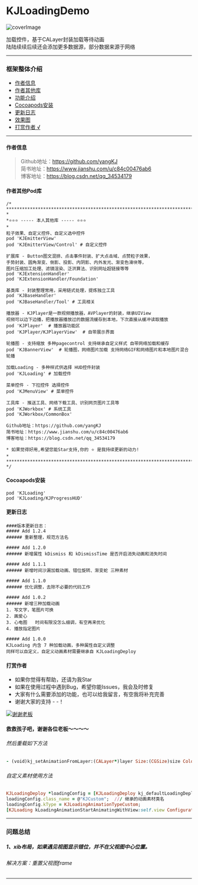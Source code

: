 # KJLoadingDemo
![coverImage](https://upload-images.jianshu.io/upload_images/1933747-b7e843a01999b9a9.jpg?imageMogr2/auto-orient/strip%7CimageView2/2/w/1240)

加载控件，基于CALayer封装加载等待动画  
陆陆续续后续还会添加更多数据源，部分数据来源于网络    

----------------------------------------
### 框架整体介绍
* [作者信息](#作者信息)
* [作者其他库](#作者其他库)
* [功能介绍](#功能介绍)
* [Cocoapods安装](#Cocoapods安装)
* [更新日志](#更新日志)
* [效果图](#效果图)
* [打赏作者 &radic;](#打赏作者)

----------------------------------------

#### <a id="作者信息"></a>作者信息
> Github地址：https://github.com/yangKJ  
> 简书地址：https://www.jianshu.com/u/c84c00476ab6  
> 博客地址：https://blog.csdn.net/qq_34534179  

#### <a id="作者其他库"></a>作者其他Pod库
```
/*
*********************************************************************************
*
*⭐️⭐️⭐️ ----- 本人其他库 ----- ⭐️⭐️⭐️
*
粒子效果、自定义控件、自定义选中控件
pod 'KJEmitterView'
pod 'KJEmitterView/Control' # 自定义控件
 
扩展库 - Button图文混排、点击事件封装、扩大点击域、点赞粒子效果，
手势封装、圆角渐变、倒影、投影、内阴影、内外发光、渐变色滑块等，
图片压缩加工处理、滤镜渲染、泛洪算法、识别网址超链接等等
pod 'KJExtensionHandler'
pod 'KJExtensionHandler/Foundation'

基类库 - 封装整理常用，采用链式处理，提炼独立工具
pod 'KJBaseHandler'
pod 'KJBaseHandler/Tool' # 工具相关

播放器 - KJPlayer是一款视频播放器，AVPlayer的封装，继承UIView
视频可以边下边播，把播放器播放过的数据流缓存到本地，下次直接从缓冲读取播放
pod 'KJPlayer'  # 播放器功能区
pod 'KJPlayer/KJPlayerView'  # 自带展示界面

轮播图 - 支持缩放 多种pagecontrol 支持继承自定义样式 自带网络加载和缓存
pod 'KJBannerView'  # 轮播图，网络图片加载 支持网络GIF和网络图片和本地图片混合轮播

加载Loading - 多种样式供选择 HUD控件封装
pod 'KJLoading' # 加载控件

菜单控件 - 下拉控件 选择控件
pod 'KJMenuView' # 菜单控件

工具库 - 推送工具、网络下载工具、识别网页图片工具等
pod 'KJWorkbox' # 系统工具
pod 'KJWorkbox/CommonBox'
 
Github地址：https://github.com/yangKJ
简书地址：https://www.jianshu.com/u/c84c00476ab6
博客地址：https://blog.csdn.net/qq_34534179
 
* 如果觉得好用,希望您能Star支持,你的 ⭐️ 是我持续更新的动力!
*
*********************************************************************************
*/
```
#### <a id="Cocoapods安装"></a>Cocoapods安装
```
pod 'KJLoading'
pod 'KJLoading/KJProgressHUD'
```
#### <a id="更新日志"></a>更新日志
```
####版本更新日志：
##### Add 1.2.4
###### 重新整理，规范方法名

##### Add 1.2.0
###### 新增属性 kDismiss 和 kDismissTime 是否开启消失动画和消失时间

##### Add 1.1.1
###### 新增时间沙漏加载动画、错位旋转、渐变蛇 三种素材

##### Add 1.1.0
###### 优化调整，去除不必要的代码工作

##### Add 1.0.2
###### 新增三种加载动画    
1. 写文字，笔图片可换    
2. 画爱心    
3. 心电图   时间有限没怎么细调，有空再来优化    
4. 播放指定图片    

##### Add 1.0.0
KJLoading 内含 7 种加载动画，多种属性自定义调整    
同样可以自定义，自定义动画素材需要继承自 KJLoadingDeploy   
```

#### <a id="打赏作者"></a>打赏作者
* 如果你觉得有帮助，还请为我Star
* 如果在使用过程中遇到Bug，希望你能Issues，我会及时修复
* 大家有什么需要添加的功能，也可以给我留言，有空我将补充完善
* 谢谢大家的支持 - -！

[![谢谢老板](https://upload-images.jianshu.io/upload_images/1933747-879572df848f758a.png?imageMogr2/auto-orient/strip%7CimageView2/2/w/1240)](https://github.com/yangKJ/KJPlayerDemo)


#### 救救孩子吧，谢谢各位老板～～～～

###### 然后重载如下方法
```ruby
- (void)kj_setAnimationFromLayer:(CALayer*)layer Size:(CGSize)size Color:(UIColor*)tintColor
```
###### 自定义素材使用方法
```ruby
KJLoadingDeploy *loadingConfig = [KJLoadingDeploy kj_defaultLoadingDeploy];
loadingConfig.class_name = @"KJCustom";  /// 继承的动画素材类名
loadingConfig.kType = KJLoadingAnimationTypeCustom;
[KJLoading kLoadingAnimationStartAnimatingWithView:self.view Configuration:loadingConfig];
```
---
### 问题总结
##### 1、xib布局，如果遇见视图显示错位，并不在父视图中心位置。
###### 解决方案：重置父视图frame

---
